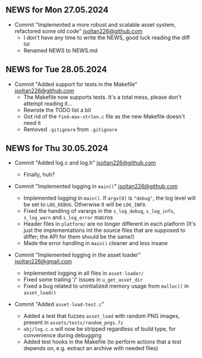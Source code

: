 ## NEWS for Mon 27.05.2024

* Commit "Implemented a more robust and scalable asset system, refactored some old code" <jsoltan226@github.com>
    * I don't have any time to write the NEWS, good luck reading the diff lol
    * Renamed NEWS to NEWS.md

## NEWS for Tue 28.05.2024

* Commit "Added support for tests in the Makefile" <jsoltan226@github.com>
    * The Makefile now supports tests. It's a total mess, please don't attempt reading it...
    * Rewrote the TODO list a bit
    * Got rid of the `find-max-strlen.c` file as the new Makefile doesn't need it
    * Removed `.gitignore` from `.gitignore`

## NEWS for Thu 30.05.2024

* Commit "Added log.c and log.h" <jsoltan226@github.com>
    * Finally, huh?

* Commit "Implemented logging in `main()`" <jsoltan226@github.com>
    * Implemented logging in `main()`. If `argv[0]` is `"debug"`, the log level will be set to `LOG_DEBUG`. Otherwise it will be `LOG_INFO`.
    * Fixed the handling of varargs in the `s_log_debug`, `s_log_info`, `s_log_warn` and `s_log_error` macros
    * Header files in `platform/` are no longer different in each platform (It's just the implementations int the source files that are supposed to differ; the API for them should be the same!)
    * Made the error handling in `main()` cleaner and less insane

* Commit "Implemented logging in the asset loader" <jsoltan226@gmail.com>
    * Implemented logging in all files in `asset-loader/`
    * Fixed some trailing '/' issues in `u_get_asset_dir`
    * Fixed a bug related to unintialized memory usage from `malloc()` in `asset_load()`

* Commit "Added `asset-load-test.c`"
    * Added a test that fuzzes `asset_load` with random PNG images, present in `assets/tests/random_pngs.7z`
    * `obj/log.c.o` will now be stripped regardless of build type, for convenience during debugging
    * Added test hooks in the Makefile (to perform actions that a test depends on, e.g. extract an archive with needed files)
